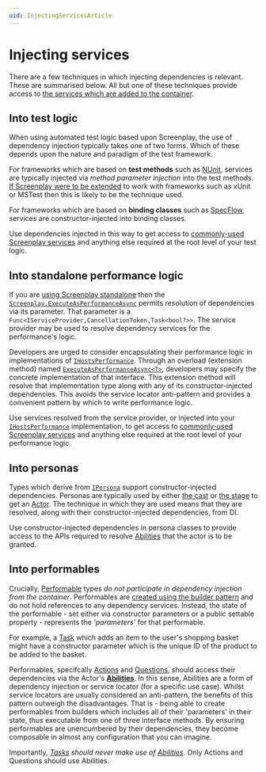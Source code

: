 ```yaml
---
uid: InjectingServicesArticle
---
```


# Injecting services

There are a few techniques in which injecting dependencies is relevant. These are summarised below.
All but one of these techniques provide access to [the services which are added to the container].

[the services which are added to the container]: InjectableServices.md

## Into test logic

When using automated test logic based upon Screenplay, the use of dependency injection typically takes one of two forms.
Which of these depends upon the nature and paradigm of the test framework.

For frameworks which are based on **test methods** such as [NUnit], services are typically injected via _method parameter injection_ into the test methods.
[If Screenplay were to be extended] to work with frameworks such as xUnit or MSTest then this is likely to be the technique used.

For frameworks which are based on **binding classes** such as [SpecFlow], services are constructor-injected into binding classes.

Use dependencies injected in this way to get access to [commonly-used Screenplay services] and anything else required at the root level of your test logic.

[NUnit]: https://nunit.org/
[If Screenplay were to be extended]: ../extendingScreenplay/TestIntegrations.md
[SpecFlow]: https://specflow.org/
[commonly-used Screenplay services]: InjectableServices.md

## Into standalone performance logic

If you are [using Screenplay standalone] then the [`Screenplay.ExecuteAsPerformanceAsync`] permits resolution of dependencies via its parameter.
That parameter is a `Func<IServiceProvider,CancellationToken,Task<bool?>>`.
The service provider may be used to resolve dependency services for the performance's logic.

Developers are urged to consider encapsulating their performance logic in implementations of [`IHostsPerformance`].
Through an overload (extension method) named [`ExecuteAsPerformanceAsync<T>`], developers may specify the concrete implementation of that interface.
This extension method will resolve that implementation type along with any of its constructor-injected dependencies.
This avoids the service locator anti-pattern and provides a convenient pattern by which to write performance logic.

Use services resolved from the service provider, or injected into your [`IHostsPerformance`] implementation, to get access to [commonly-used Screenplay services] and anything else required at the root level of your performance logic.

[using Screenplay standalone]: ../StandaloneScreenplay.md
[`Screenplay.ExecuteAsPerformanceAsync`]: xref:CSF.Screenplay.Screenplay.ExecuteAsPerformanceAsync(System.Func{System.IServiceProvider,System.Threading.CancellationToken,System.Threading.Tasks.Task{System.Nullable{System.Boolean}}},System.Collections.Generic.IList{CSF.Screenplay.Performances.IdentifierAndName},System.Threading.CancellationToken)
[`IHostsPerformance`]: xref:CSF.Screenplay.IHostsPerformance
[`ExecuteAsPerformanceAsync<T>`]: xref:CSF.Screenplay.ScreenplayExtensions.ExecuteAsPerformanceAsync``1(CSF.Screenplay.Screenplay,System.Collections.Generic.IList{CSF.Screenplay.Performances.IdentifierAndName},System.Threading.CancellationToken)

## Into personas

Types which derive from [`IPersona`] support constructor-injected dependencies.
Personas are typically used by either [the cast] or [the stage] to get an [Actor].
The technique in which they are used means that they are resolved, along with their constructor-injected dependencies, from DI.

Use constructor-injected dependencies in persona classes to provide access to the APIs required to resolve [Abilities] that the actor is to be granted.

[`IPersona`]: xref:CSF.Screenplay.IPersona
[the cast]: xref:CSF.Screenplay.ICast
[the stage]: xref:CSF.Screenplay.IStage
[Actor]: xref:CSF.Screenplay.Actor
[Abilities]: ../../glossary/Ability.md

## Into performables

Crucially, [Performable] types _do not participate in dependency injection from the container_.
Performables are [created using the builder pattern] and do not hold references to any dependency services.
Instead, the state of the performable - set either via constructor parameters or a public settable property - represents the _'parameters'_ for that performable.

For example, a [Task] which adds an item to the user's shopping basket might have a constructor parameter which is the unique ID of the product to be added to the basket.

Performables, specifcally [Actions] and [Questions], should access their dependencies via the Actor's **[Abilities]**.
In this sense, Abilities are a form of dependency injection or service locator (for a specific use case).
Whilst service locators are usually considered an anti-pattern, the benefits of this pattern outweigh the disadvantages.
That is - being able to create performables from builders which includes all of their 'parameters' in their state, thus executable from one of three interface methods.
By ensuring performables are unencumbered by their dependencies, they become composable in almost any configuration that you can imagine.

Importantly, _[Tasks] should never make use of [Abilities]_.
Only Actions and Questions should use Abilities.

[Performable]: ../../glossary/Performable.md
[created using the builder pattern]: ../builderPattern/index.md
[Task]: ../../glossary/Task.md
[Actions]: ../../glossary/Action.md
[Questions]: ../../glossary/Question.md
[Tasks]: ../../glossary/Task.md
